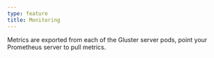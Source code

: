 ```yaml
---
type: feature
title: Monitoring
---
```

Metrics are exported from each of the Gluster server pods,
point your Prometheus server to pull metrics.
                        
